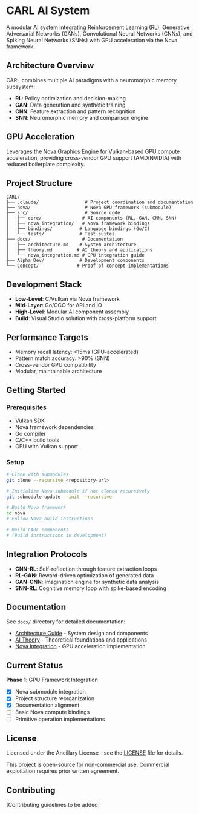 # CARL AI System

A modular AI system integrating Reinforcement Learning (RL), Generative Adversarial Networks (GANs), Convolutional Neural Networks (CNNs), and Spiking Neural Networks (SNNs) with GPU acceleration via the Nova framework.

## Architecture Overview

CARL combines multiple AI paradigms with a neuromorphic memory subsystem:
- **RL**: Policy optimization and decision-making
- **GAN**: Data generation and synthetic training  
- **CNN**: Feature extraction and pattern recognition
- **SNN**: Neuromorphic memory and comparison engine

## GPU Acceleration

Leverages the [Nova Graphics Engine](https://github.com/TheAgencyInstitute/Nova) for Vulkan-based GPU compute acceleration, providing cross-vendor GPU support (AMD/NVIDIA) with reduced boilerplate complexity.

## Project Structure

```
CARL/
├── .claude/                 # Project coordination and documentation
├── nova/                    # Nova GPU framework (submodule)  
├── src/                     # Source code
│   ├── core/               # AI components (RL, GAN, CNN, SNN)
│   ├── nova_integration/   # Nova framework bindings
│   ├── bindings/          # Language bindings (Go/C)  
│   └── tests/             # Test suites
├── docs/                   # Documentation
│   ├── architecture.md    # System architecture
│   ├── theory.md         # AI theory and applications
│   └── nova_integration.md # GPU integration guide
├── Alpha_Dev/             # Development components
└── Concept/              # Proof of concept implementations
```

## Development Stack

- **Low-Level**: C/Vulkan via Nova framework
- **Mid-Layer**: Go/CGO for API and IO
- **High-Level**: Modular AI component assembly  
- **Build**: Visual Studio solution with cross-platform support

## Performance Targets

- Memory recall latency: <15ms (GPU-accelerated)
- Pattern match accuracy: >90% (SNN)
- Cross-vendor GPU compatibility
- Modular, maintainable architecture

## Getting Started

### Prerequisites
- Vulkan SDK
- Nova framework dependencies
- Go compiler
- C/C++ build tools
- GPU with Vulkan support

### Setup
```bash
# Clone with submodules
git clone --recursive <repository-url>

# Initialize Nova submodule if not cloned recursively  
git submodule update --init --recursive

# Build Nova framework
cd nova
# Follow Nova build instructions

# Build CARL components
# (Build instructions in development)
```

## Integration Protocols

- **CNN-RL**: Self-reflection through feature extraction loops
- **RL-GAN**: Reward-driven optimization of generated data  
- **GAN-CNN**: Imagination engine for synthetic data analysis
- **SNN-RL**: Cognitive memory loop with spike-based encoding

## Documentation

See `docs/` directory for detailed documentation:
- [Architecture Guide](docs/architecture.md) - System design and components
- [AI Theory](docs/theory.md) - Theoretical foundations and applications  
- [Nova Integration](docs/nova_integration.md) - GPU acceleration implementation

## Current Status

**Phase 1**: GPU Framework Integration
- [x] Nova submodule integration
- [x] Project structure reorganization  
- [x] Documentation alignment
- [ ] Basic Nova compute bindings
- [ ] Primitive operation implementations

## License

Licensed under the Ancillary License - see the [LICENSE](LICENSE) file for details.

This project is open-source for non-commercial use. Commercial exploitation requires prior written agreement.

## Contributing

[Contributing guidelines to be added]